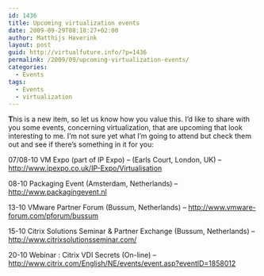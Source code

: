```yaml
---
id: 1436
title: Upcoming virtualization events
date: 2009-09-29T08:18:27+02:00
author: Matthijs Haverink
layout: post
guid: http://virtualfuture.info/?p=1436
permalink: /2009/09/upcoming-virtualization-events/
categories:
  - Events
tags:
  - Events
  - virtualization
---
```

**T**his is a new item, so let us know how you value this. I&#8217;d like to share with you some events, concerning virtualization, that are upcoming that look interesting to me. I&#8217;m not sure yet what I&#8217;m going to attend but check them out and see if there&#8217;s something in it for you:

07/08-10 VM Expo (part of IP Expo) &#8211; (Earls Court, London, UK) &#8211; <a href="http://www.ipexpo.co.uk/IP-Expo/Virtualisation" target="_blank">http://www.ipexpo.co.uk/IP-Expo/Virtualisation</a>

08-10 Packaging Event (Amsterdam, Netherlands) &#8211; <a href="http://www.packagingevent.nl/" target="_blank">http://www.packagingevent.nl</a>

<!--more-->

13-10 VMware Partner Forum (Bussum, Netherlands) &#8211; <a href="http://www.vmware-forum.com/pforum/bussum" target="_blank">http://www.vmware-forum.com/pforum/bussum</a>

15-10 Citrix Solutions Seminar & Partner Exchange (Bussum, Netherlands) &#8211; <a href="http://www.citrixsolutionsseminar.com/" target="_blank">http://www.citrixsolutionsseminar.com/</a>

20-10 Webinar : Citrix VDI Secrets (On-line) &#8211; <a href="http://www.citrix.com/English/NE/events/event.asp?eventID=1858012" target="_blank">http://www.citrix.com/English/NE/events/event.asp?eventID=1858012</a>